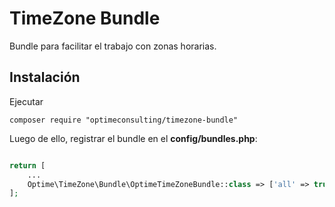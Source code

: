 TimeZone Bundle
==================

Bundle para facilitar el trabajo con zonas horarias.

Instalación
----

Ejecutar 

    composer require "optimeconsulting/timezone-bundle"

Luego de ello, registrar el bundle en el **config/bundles.php**:

```php

return [
    ...
    Optime\TimeZone\Bundle\OptimeTimeZoneBundle::class => ['all' => true],
];
```
